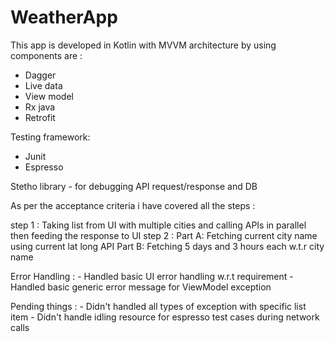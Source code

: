 # WeatherApp

This app is developed in Kotlin with MVVM architecture by using components are :

- Dagger
- Live data
- View model
- Rx java
- Retrofit

Testing framework:

- Junit
- Espresso

Stetho library - for debugging API request/response and DB

As per the acceptance criteria i have covered all the steps :

  step 1 :  Taking list from UI with multiple cities and calling APIs in parallel then feeding the response to UI
  step 2 :  Part A: Fetching current city name using current lat long API
            Part B: Fetching 5 days and 3 hours each w.t.r city name

Error Handling :
       - Handled basic UI error handling w.r.t requirement
       - Handled basic generic error message for ViewModel exception

Pending things :
       - Didn't handled all types of exception with specific list item
       - Didn't handle idling resource for espresso test cases during network calls

